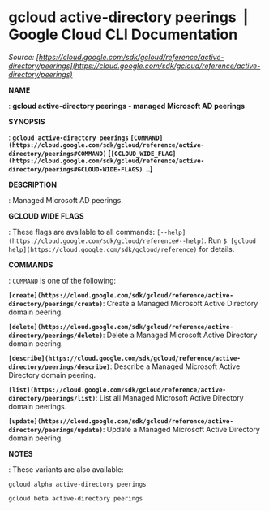 # gcloud active-directory peerings  |  Google Cloud CLI Documentation

*Source: [https://cloud.google.com/sdk/gcloud/reference/active-directory/peerings](https://cloud.google.com/sdk/gcloud/reference/active-directory/peerings)*

**NAME**

: **gcloud active-directory peerings - managed Microsoft AD peerings**

**SYNOPSIS**

: **`gcloud active-directory peerings` `[COMMAND](https://cloud.google.com/sdk/gcloud/reference/active-directory/peerings#COMMAND)` [`[GCLOUD_WIDE_FLAG](https://cloud.google.com/sdk/gcloud/reference/active-directory/peerings#GCLOUD-WIDE-FLAGS) …`]**

**DESCRIPTION**

: Managed Microsoft AD peerings.

**GCLOUD WIDE FLAGS**

: These flags are available to all commands: `[--help](https://cloud.google.com/sdk/gcloud/reference#--help)`.
Run `$ [gcloud help](https://cloud.google.com/sdk/gcloud/reference)` for details.

**COMMANDS**

: ``COMMAND`` is one of the following:

**`[create](https://cloud.google.com/sdk/gcloud/reference/active-directory/peerings/create)`**:
Create a Managed Microsoft Active Directory domain peering.

**`[delete](https://cloud.google.com/sdk/gcloud/reference/active-directory/peerings/delete)`**:
Delete a Managed Microsoft Active Directory domain peering.

**`[describe](https://cloud.google.com/sdk/gcloud/reference/active-directory/peerings/describe)`**:
Describe a Managed Microsoft Active Directory domain peering.

**`[list](https://cloud.google.com/sdk/gcloud/reference/active-directory/peerings/list)`**:
List all Managed Microsoft Active Directory domain peerings.

**`[update](https://cloud.google.com/sdk/gcloud/reference/active-directory/peerings/update)`**:
Update a Managed Microsoft Active Directory domain peering.

**NOTES**

: These variants are also available:

```
gcloud alpha active-directory peerings
```

```
gcloud beta active-directory peerings
```